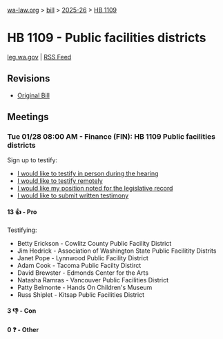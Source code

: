 [wa-law.org](/) > [bill](/bill/) > [2025-26](/bill/2025-26/) > [HB 1109](/bill/2025-26/hb/1109/)

# HB 1109 - Public facilities districts
[leg.wa.gov](https://app.leg.wa.gov/billsummary?BillNumber=1109&Year=2025&Initiative=false) | [RSS Feed](./rss.xml)

## Revisions
* [Original Bill](1/)

## Meetings
### Tue 01/28 08:00 AM - Finance (FIN): HB 1109 Public facilities districts
Sign up to testify:
* [I would like to testify in person during the hearing](https://app.leg.wa.gov/csi/Testifier/Add?chamber=House&mId=32534&aId=161891&caId=25071&tId=1)
* [I would like to testify remotely](https://app.leg.wa.gov/csi/Testifier/Add?chamber=House&mId=32534&aId=161891&caId=25071&tId=2)
* [I would like my position noted for the legislative record](https://app.leg.wa.gov/csi/Testifier/Add?chamber=House&mId=32534&aId=161891&caId=25071&tId=3)
* [I would like to submit written testimony](https://app.leg.wa.gov/csi/Testifier/Add?chamber=House&mId=32534&aId=161891&caId=25071&tId=4)

#### 13 👍 - Pro
Testifying:
* Betty Erickson - Cowlitz County Public Facility District
* Jim Hedrick - Association of Washington State Public Facilitity Distrits
* Janet Pope - Lynnwood Public Facility District
* Adam Cook - Tacoma Public Facilty Distirct
* David Brewster - Edmonds Center for the Arts
* Natasha Ramras - Vancouver Public Facilities District
* Patty Belmonte - Hands On Children's Museum
* Russ Shiplet - Kitsap Public Facilities District

#### 3 👎 - Con

#### 0 ❓ - Other

